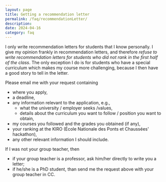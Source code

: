 ```yaml
---
layout: page
title: Getting a recommendation letter
permalink: /faq/recommendationLetter/
description:
date: 2024-04-16
category: faq
---
```


I only write recommendation letters for students that I know personally. 
I give my opinion frankly in recommendation letters, and therefore *refuse to write recommendation letters for students who did not rank in the first half of the class*. The only exception I do is for students who have a special curriculum which makes my course more challenging, because I then have a good story to tell in the letter.

Please email me with your request containing

- where you apply,
- a deadline,
- any information relevant to the application, e.g., 
    - what the university / employer seeks /values,
    - details about the curriculum you want to follow / position you want to obtain,
- my courses you followed and the grades you obtained (if any),
- your ranking at the KIRO (École Nationale des Ponts et Chaussées' hackathon),
- any other relevant information I should include.

If I was not your group teacher, then

- if your group teacher is a professor, ask him/her directly to write you a letter;
- if he/she is a PhD student, than send me the request above with your group teacher in CC.